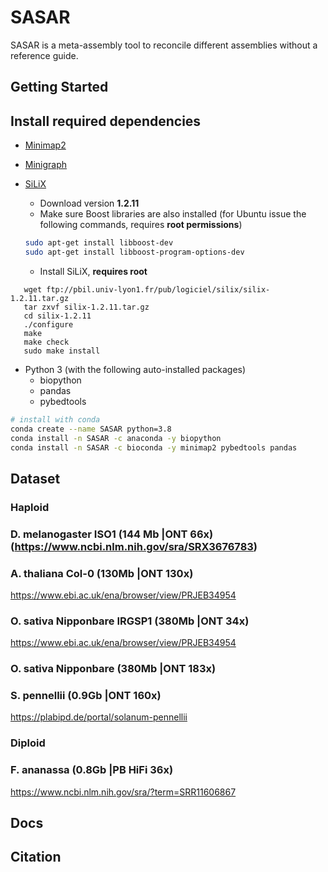 # SASAR 

SASAR is a meta-assembly tool to reconcile different assemblies without a reference guide. 

## Getting Started
## Install required dependencies

- [Minimap2](https://github.com/lh3/minimap2)
- [Minigraph](https://github.com/lh3/minigraph)
- [SiLiX](http://lbbe.univ-lyon1.fr/-SiLiX-?lang=en)

   * Download version **1.2.11**
   * Make sure Boost libraries are also installed (for Ubuntu issue the following commands, requires **root permissions**)
   ```bash
   sudo apt-get install libboost-dev
   sudo apt-get install libboost-program-options-dev
   ```
   * Install SiLiX, **requires root**
```
   wget ftp://pbil.univ-lyon1.fr/pub/logiciel/silix/silix-1.2.11.tar.gz
   tar zxvf silix-1.2.11.tar.gz
   cd silix-1.2.11
   ./configure
   make
   make check
   sudo make install
```
- Python 3 (with the following auto-installed packages)
    - biopython
    - pandas
    - pybedtools 
```bash
# install with conda
conda create --name SASAR python=3.8
conda install -n SASAR -c anaconda -y biopython
conda install -n SASAR -c bioconda -y minimap2 pybedtools pandas

```
## Dataset 
### Haploid
### D. melanogaster ISO1 (144 Mb |ONT 66x) (https://www.ncbi.nlm.nih.gov/sra/SRX3676783)


### A. thaliana Col-0 (130Mb |ONT 130x)
https://www.ebi.ac.uk/ena/browser/view/PRJEB34954

### O. sativa Nipponbare IRGSP1 (380Mb |ONT 34x)
https://www.ebi.ac.uk/ena/browser/view/PRJEB34954

### O. sativa Nipponbare  (380Mb |ONT 183x)

### S. pennellii  (0.9Gb |ONT 160x)
https://plabipd.de/portal/solanum-pennellii

### Diploid
### F. ananassa (0.8Gb	|PB HiFi 36x)
https://www.ncbi.nlm.nih.gov/sra/?term=SRR11606867
## Docs
## Citation
